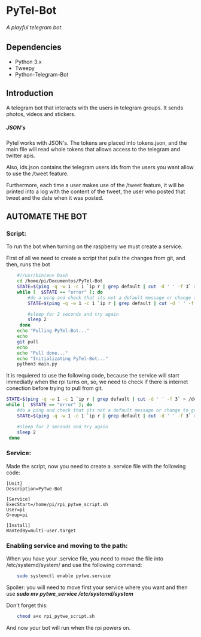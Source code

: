 # PyTel-Bot
###### A playful telegram bot.
## Dependencies
- Python 3.x
- Tweepy
- Python-Telegram-Bot

## Introduction
A telegram bot that interacts with the users in telegram groups. It sends photos, videos 
and stickers.
 
##### _JSON's_
Pytel works with JSON's. The tokens are placed into tokens.json, and the main file
will read whole tokens that allows access to the telegram and twitter apis.

Also, ids.json contains the telegram users ids from the users you want allow to 
use the /tweet feature. 

Furthermore, each time a user makes use of the /tweet feature, it will be printed
into a log with the content of the tweet, the user who posted that tweet and the date when
it was posted.


## AUTOMATE THE BOT

### Script:

To run the bot when turning on the raspberry we must create a service.

First of all we need to create a script that pulls the changes from git, and then, runs the bot
```sh
    #!/usr/bin/env bash
    cd /home/pi/Documentos/PyTel-Bot
    STATE=$(ping -q -w 1 -c 1 `ip r | grep default | cut -d ' ' -f 3` > /dev/null && echo ok || echo error)
    while [  $STATE == "error" ]; do
        #do a ping and check that its not a default message or change to grep for something else
        STATE=$(ping -q -w 1 -c 1 `ip r | grep default | cut -d ' ' -f 3` > /dev/null && echo ok || echo error)

        #sleep for 2 seconds and try again
        sleep 2
     done
    echo "Pulling PyTel-Bot..."
    echo
    git pull
    echo
    echo "Pull done..."
    echo "Initializating PyTel-Bot..."
    python3 main.py

```


It is requiered to use the following code, because the service will start immediatly when the rpi turns on, so, we need to
check if there is internet conection before trying to pull from git.
```sh
STATE=$(ping -q -w 1 -c 1 `ip r | grep default | cut -d ' ' -f 3` > /dev/null && echo ok || echo error)
while [  $STATE == "error" ]; do
    #do a ping and check that its not a default message or change to grep for something else
    STATE=$(ping -q -w 1 -c 1 `ip r | grep default | cut -d ' ' -f 3` > /dev/null && echo ok || echo error)

    #sleep for 2 seconds and try again
    sleep 2
 done
```

### Service:

Made the script, now you need to create a .service file with the following code:
```
[Unit]
Description=PyTwe-Bot

[Service]
ExecStart=/home/pi/rpi_pytwe_script.sh
User=pi
Group=pi

[Install]
WantedBy=multi-user.target

```

### Enabling service and moving to the path:

When you have your .service file, you need to move the file into /etc/systemd/system/ and use the following command:
```sh
    sudo systemctl enable pytwe.service
```

Spoiler: you will need to move first your service where you want and then use *__sudo mv pytwe_service /etc/systemd/system__*

Don't forget this:
```sh
    chmod a+x rpi_pytwe_script.sh
```

And now your bot will run when the rpi powers on.
